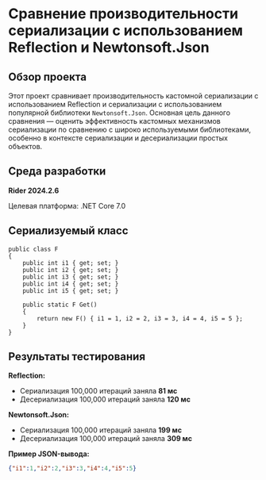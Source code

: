 # Сравнение производительности сериализации с использованием Reflection и Newtonsoft.Json

## Обзор проекта

Этот проект сравнивает производительность кастомной сериализации с использованием Reflection и сериализации с использованием популярной библиотеки `Newtonsoft.Json`. 
Основная цель данного сравнения — оценить эффективность кастомных механизмов сериализации по сравнению с широко используемыми библиотеками, особенно в контексте сериализации и десериализации простых объектов.

## Среда разработки
**Rider 2024.2.6**

Целевая платформа: .NET Core 7.0

## Сериализуемый класс
```
public class F
{
    public int i1 { get; set; }
    public int i2 { get; set; }
    public int i3 { get; set; }
    public int i4 { get; set; }
    public int i5 { get; set; }

    public static F Get()
    {
        return new F() { i1 = 1, i2 = 2, i3 = 3, i4 = 4, i5 = 5 };
    }
}
```

## Результаты тестирования

**Reflection:**
- Сериализация 100,000 итераций заняла **81 мс**
- Десериализация 100,000 итераций заняла **120 мс**

**Newtonsoft.Json:**
- Сериализация 100,000 итераций заняла **199 мс**
- Десериализация 100,000 итераций заняла **309 мс**

**Пример JSON-вывода:**
```json
{"i1":1,"i2":2,"i3":3,"i4":4,"i5":5}

